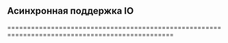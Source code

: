## Асинхронная поддержка IO ##
================================================================================================